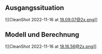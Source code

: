 ## Ausgangssituation

![[CleanShot 2022-11-16 at 18.09.07@2x.png]]

## Modell und Berechnung

![[CleanShot 2022-11-16 at 18.16.56@2x.png]]
